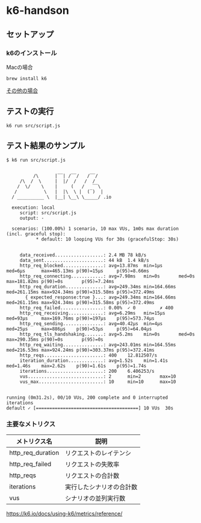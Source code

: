 # k6-handson

## セットアップ

### k6のインストール

Macの場合

```
brew install k6
```

[その他の場合](https://k6.io/docs/get-started/installation/)

## テストの実行

```
k6 run src/script.js
```

## テスト結果のサンプル

```
$ k6 run src/script.js


          /\      |‾‾| /‾‾/   /‾‾/   
     /\  /  \     |  |/  /   /  /    
    /  \/    \    |     (   /   ‾‾\  
   /          \   |  |\  \ |  (‾)  | 
  / __________ \  |__| \__\ \_____/ .io

  execution: local
     script: src/script.js
     output: -

  scenarios: (100.00%) 1 scenario, 10 max VUs, 1m0s max duration (incl. graceful stop):
           * default: 10 looping VUs for 30s (gracefulStop: 30s)


     data_received..................: 2.4 MB 78 kB/s
     data_sent......................: 44 kB  1.4 kB/s
     http_req_blocked...............: avg=13.87ms  min=1µs      med=6µs      max=465.13ms p(90)=15µs     p(95)=8.66ms  
     http_req_connecting............: avg=7.98ms   min=0s       med=0s       max=181.82ms p(90)=0s       p(95)=7.24ms  
     http_req_duration..............: avg=249.34ms min=164.66ms med=261.15ms max=924.34ms p(90)=315.58ms p(95)=372.49ms
       { expected_response:true }...: avg=249.34ms min=164.66ms med=261.15ms max=924.34ms p(90)=315.58ms p(95)=372.49ms
     http_req_failed................: 0.00%  ✓ 0         ✗ 400 
     http_req_receiving.............: avg=6.29ms   min=15µs     med=93µs     max=169.76ms p(90)=197µs    p(95)=573.74µs
     http_req_sending...............: avg=40.42µs  min=4µs      med=25µs     max=886µs    p(90)=53µs     p(95)=64.04µs 
     http_req_tls_handshaking.......: avg=5.2ms    min=0s       med=0s       max=290.35ms p(90)=0s       p(95)=0s      
     http_req_waiting...............: avg=243.01ms min=164.55ms med=216.53ms max=924.24ms p(90)=303.37ms p(95)=372.41ms
     http_reqs......................: 400    12.812507/s
     iteration_duration.............: avg=1.52s    min=1.41s    med=1.46s    max=2.62s    p(90)=1.61s    p(95)=1.74s   
     iterations.....................: 200    6.406253/s
     vus............................: 2      min=2       max=10
     vus_max........................: 10     min=10      max=10


running (0m31.2s), 00/10 VUs, 200 complete and 0 interrupted iterations
default ✓ [======================================] 10 VUs  30s
```

### 主要なメトリクス

| メトリクス名  | 説明 |
| ------------- | ------------- |
| http_req_duration | リクエストのレイテンシ |
| http_req_failed | リクエストの失敗率 |
| http_reqs | リクエストの合計数 |
| iterations | 実行したシナリオの合計数 |
| vus | シナリオの並列実行数 |

https://k6.io/docs/using-k6/metrics/reference/
